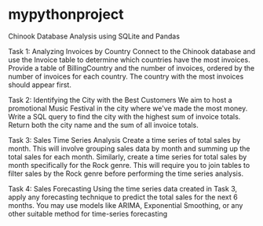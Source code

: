 # mypythonproject
Chinook Database Analysis using SQLite and Pandas

Task 1: Analyzing Invoices by Country
Connect to the Chinook database and use the Invoice table to determine which
countries have the most invoices. Provide a table of BillingCountry and the number
of invoices, ordered by the number of invoices for each country. The country with
the most invoices should appear first.

Task 2: Identifying the City with the Best Customers
We aim to host a promotional Music Festival in the city where we've made the
most money. Write a SQL query to find the city with the highest sum of invoice
totals. Return both the city name and the sum of all invoice totals.

Task 3: Sales Time Series Analysis
Create a time series of total sales by month. This will involve grouping sales
data by month and summing up the total sales for each month.
Similarly, create a time series for total sales by month specifically for the Rock
genre. This will require you to join tables to filter sales by the Rock genre
before performing the time series analysis.

Task 4: Sales Forecasting
Using the time series data created in Task 3, apply any forecasting technique to
predict the total sales for the next 6 months. You may use models like ARIMA,
Exponential Smoothing, or any other suitable method for time-series forecasting
